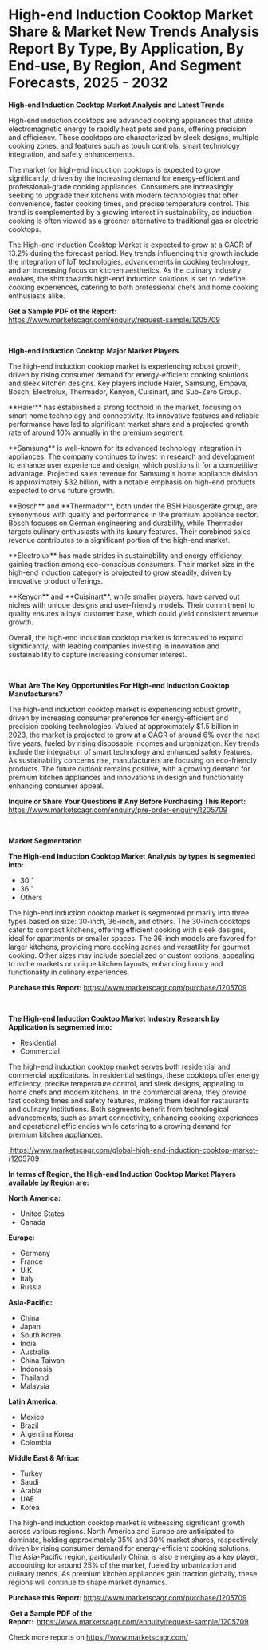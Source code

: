 <p><h1>High-end Induction Cooktop Market Share & Market New Trends Analysis Report By Type, By Application, By End-use, By Region, And Segment Forecasts, 2025 - 2032</h1></p><p><strong>High-end Induction Cooktop Market Analysis and Latest Trends</strong></p>
<p><p>High-end induction cooktops are advanced cooking appliances that utilize electromagnetic energy to rapidly heat pots and pans, offering precision and efficiency. These cooktops are characterized by sleek designs, multiple cooking zones, and features such as touch controls, smart technology integration, and safety enhancements. </p><p>The market for high-end induction cooktops is expected to grow significantly, driven by the increasing demand for energy-efficient and professional-grade cooking appliances. Consumers are increasingly seeking to upgrade their kitchens with modern technologies that offer convenience, faster cooking times, and precise temperature control. This trend is complemented by a growing interest in sustainability, as induction cooking is often viewed as a greener alternative to traditional gas or electric cooktops.</p><p>The High-end Induction Cooktop Market is expected to grow at a CAGR of 13.2% during the forecast period. Key trends influencing this growth include the integration of IoT technologies, advancements in cooking technology, and an increasing focus on kitchen aesthetics. As the culinary industry evolves, the shift towards high-end induction solutions is set to redefine cooking experiences, catering to both professional chefs and home cooking enthusiasts alike.</p></p>
<p><strong>Get a Sample PDF of the Report:&nbsp;</strong> <a href="https://www.marketscagr.com/enquiry/request-sample/1205709?utm_campaign=3506&utm_medium=2&utm_source=Github&utm_content=ia&utm_term=05042025&utm_id=high-end-induction-cooktop">https://www.marketscagr.com/enquiry/request-sample/1205709</a></p>
<p>&nbsp;</p>
<p><strong>High-end Induction Cooktop Major Market Players</strong></p>
<p><p>The high-end induction cooktop market is experiencing robust growth, driven by rising consumer demand for energy-efficient cooking solutions and sleek kitchen designs. Key players include Haier, Samsung, Empava, Bosch, Electrolux, Thermador, Kenyon, Cuisinart, and Sub-Zero Group.</p><p>**Haier** has established a strong foothold in the market, focusing on smart home technology and connectivity. Its innovative features and reliable performance have led to significant market share and a projected growth rate of around 10% annually in the premium segment. </p><p>**Samsung** is well-known for its advanced technology integration in appliances. The company continues to invest in research and development to enhance user experience and design, which positions it for a competitive advantage. Projected sales revenue for Samsung's home appliance division is approximately $32 billion, with a notable emphasis on high-end products expected to drive future growth.</p><p>**Bosch** and **Thermador**, both under the BSH Hausgeräte group, are synonymous with quality and performance in the premium appliance sector. Bosch focuses on German engineering and durability, while Thermador targets culinary enthusiasts with its luxury features. Their combined sales revenue contributes to a significant portion of the high-end market.</p><p>**Electrolux** has made strides in sustainability and energy efficiency, gaining traction among eco-conscious consumers. Their market size in the high-end induction category is projected to grow steadily, driven by innovative product offerings.</p><p>**Kenyon** and **Cuisinart**, while smaller players, have carved out niches with unique designs and user-friendly models. Their commitment to quality ensures a loyal customer base, which could yield consistent revenue growth.</p><p>Overall, the high-end induction cooktop market is forecasted to expand significantly, with leading companies investing in innovation and sustainability to capture increasing consumer interest.</p></p>
<p>&nbsp;</p>
<p><strong>What Are The Key Opportunities For High-end Induction Cooktop Manufacturers?</strong></p>
<p><p>The high-end induction cooktop market is experiencing robust growth, driven by increasing consumer preference for energy-efficient and precision cooking technologies. Valued at approximately $1.5 billion in 2023, the market is projected to grow at a CAGR of around 6% over the next five years, fueled by rising disposable incomes and urbanization. Key trends include the integration of smart technology and enhanced safety features. As sustainability concerns rise, manufacturers are focusing on eco-friendly products. The future outlook remains positive, with a growing demand for premium kitchen appliances and innovations in design and functionality enhancing consumer appeal.</p></p>
<p><strong>Inquire or Share Your Questions If Any Before Purchasing This Report:</strong> <a href="https://www.marketscagr.com/enquiry/pre-order-enquiry/1205709?utm_campaign=3506&utm_medium=2&utm_source=Github&utm_content=ia&utm_term=05042025&utm_id=high-end-induction-cooktop">https://www.marketscagr.com/enquiry/pre-order-enquiry/1205709</a></p>
<p>&nbsp;</p>
<p><strong>Market Segmentation</strong></p>
<p><strong>The High-end Induction Cooktop Market Analysis by types is segmented into:</strong></p>
<p><ul><li>30''</li><li>36''</li><li>Others</li></ul></p>
<p><p>The high-end induction cooktop market is segmented primarily into three types based on size: 30-inch, 36-inch, and others. The 30-inch cooktops cater to compact kitchens, offering efficient cooking with sleek designs, ideal for apartments or smaller spaces. The 36-inch models are favored for larger kitchens, providing more cooking zones and versatility for gourmet cooking. Other sizes may include specialized or custom options, appealing to niche markets or unique kitchen layouts, enhancing luxury and functionality in culinary experiences.</p></p>
<p><strong>Purchase this Report:&nbsp;</strong><a href="https://www.marketscagr.com/purchase/1205709?utm_campaign=3506&utm_medium=2&utm_source=Github&utm_content=ia&utm_term=05042025&utm_id=high-end-induction-cooktop">https://www.marketscagr.com/purchase/1205709</a></p>
<p>&nbsp;</p>
<p><strong>The High-end Induction Cooktop Market Industry Research by Application is segmented into:</strong></p>
<p><ul><li>Residential</li><li>Commercial</li></ul></p>
<p><p>The high-end induction cooktop market serves both residential and commercial applications. In residential settings, these cooktops offer energy efficiency, precise temperature control, and sleek designs, appealing to home chefs and modern kitchens. In the commercial arena, they provide fast cooking times and safety features, making them ideal for restaurants and culinary institutions. Both segments benefit from technological advancements, such as smart connectivity, enhancing cooking experiences and operational efficiencies while catering to a growing demand for premium kitchen appliances.</p></p>
<p><a href="https://www.marketscagr.com/global-high-end-induction-cooktop-market-r1205709?utm_campaign=3506&utm_medium=2&utm_source=Github&utm_content=ia&utm_term=05042025&utm_id=high-end-induction-cooktop">&nbsp;https://www.marketscagr.com/global-high-end-induction-cooktop-market-r1205709</a></p>
<p><strong>In terms of Region, the High-end Induction Cooktop Market Players available by Region are:</strong></p>
<p>
    <p> <strong> North America: </strong>
        <ul>
            <li>United States</li>
            <li>Canada</li>
        </ul>
        </p> 
    <p> <strong> Europe: </strong>
        <ul>
            <li>Germany</li>
            <li>France</li>
            <li>U.K.</li>
            <li>Italy</li>
            <li>Russia</li>
        </ul>
        </p> 
    <p> <strong> Asia-Pacific: </strong>
        <ul>
            <li>China</li>
            <li>Japan</li>
            <li>South Korea</li>
            <li>India</li>
            <li>Australia</li>
            <li>China Taiwan</li>
            <li>Indonesia</li>
            <li>Thailand</li>
            <li>Malaysia</li>
        </ul>
        </p> 
    <p> <strong> Latin America: </strong>
        <ul>
            <li>Mexico</li>
            <li>Brazil</li>
            <li>Argentina Korea</li>
            <li>Colombia</li>
        </ul>
        </p> 
    <p> <strong> Middle East & Africa: </strong>
        <ul>
            <li>Turkey</li>
            <li>Saudi</li>
            <li>Arabia</li>
            <li>UAE</li>
            <li>Korea</li>
        </ul>
    </p>
    </p>
<p><p>The high-end induction cooktop market is witnessing significant growth across various regions. North America and Europe are anticipated to dominate, holding approximately 35% and 30% market shares, respectively, driven by rising consumer demand for energy-efficient cooking solutions. The Asia-Pacific region, particularly China, is also emerging as a key player, accounting for around 25% of the market, fueled by urbanization and culinary trends. As premium kitchen appliances gain traction globally, these regions will continue to shape market dynamics.</p></p>
<p><strong>Purchase this Report: </strong><a href="https://www.marketscagr.com/purchase/1205709?utm_campaign=3506&utm_medium=2&utm_source=Github&utm_content=ia&utm_term=05042025&utm_id=high-end-induction-cooktop">https://www.marketscagr.com/purchase/1205709</a></p>
<p>&nbsp;<strong>Get a Sample PDF of the Report:&nbsp;&nbsp;</strong><a href="https://www.marketscagr.com/enquiry/request-sample/1205709?utm_campaign=3506&utm_medium=2&utm_source=Github&utm_content=ia&utm_term=05042025&utm_id=high-end-induction-cooktop">https://www.marketscagr.com/enquiry/request-sample/1205709</a></p>
<p><strong></strong></p>
<p>Check more reports on <a href="https://www.marketscagr.com/?utm_campaign=3506&utm_medium=2&utm_source=Github&utm_content=ia&utm_term=05042025&utm_id=high-end-induction-cooktop">https://www.marketscagr.com/</a></p>